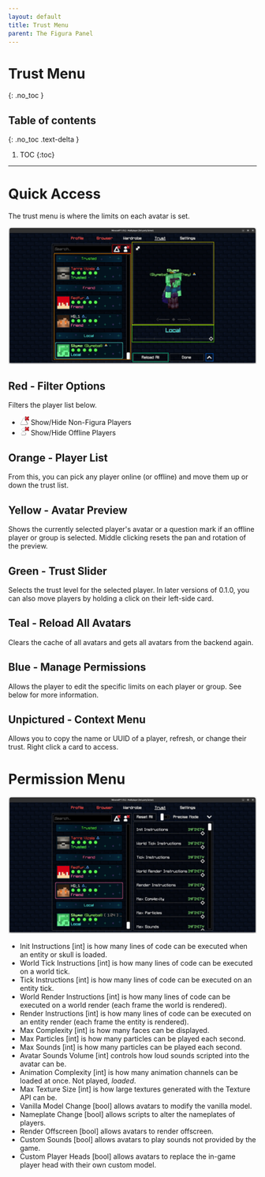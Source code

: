 ```yaml
---
layout: default
title: Trust Menu
parent: The Figura Panel
---
```


# Trust Menu
{: .no_toc }

## Table of contents
{: .no_toc .text-delta }

1. TOC
{:toc}

---

# Quick Access

The trust menu is where the limits on each avatar is set.

![](https://github.com/Slymeball/figura-wiki/blob/main/images/figura/panel/trust.png?raw=true)

## Red - Filter Options
Filters the player list below.

- ![](https://github.com/Slymeball/figura-wiki/blob/main/images/figura/icons/hide_nonfigura.png?raw=true) Show/Hide Non-Figura Players
- ![](https://github.com/Slymeball/figura-wiki/blob/main/images/figura/icons/hide_offline.png?raw=true) Show/Hide Offline Players

## Orange - Player List
From this, you can pick any player online (or offline) and move them up or down the trust list.

## Yellow - Avatar Preview
Shows the currently selected player's avatar or a question mark if an offline player or group is selected. Middle clicking resets the pan and rotation of the preview.

## Green - Trust Slider
Selects the trust level for the selected player. In later versions of 0.1.0, you can also move players by holding a click on their left-side card.

## Teal - Reload All Avatars
Clears the cache of all avatars and gets all avatars from the backend again.

## Blue - Manage Permissions
Allows the player to edit the specific limits on each player or group. See below for more information.

## Unpictured - Context Menu
Allows you to copy the name or UUID of a player, refresh, or change their trust. Right click a card to access.

# Permission Menu

![](https://github.com/Slymeball/figura-wiki/blob/main/images/figura/panel/trust-expanded.png?raw=true)

- Init Instructions [int] is how many lines of code can be executed when an entity or skull is loaded.
- World Tick Instructions [int] is how many lines of code can be executed on a world tick.
- Tick Instructions [int] is how many lines of code can be executed on an entity tick.
- World Render Instructions [int] is how many lines of code can be executed on a world render (each frame the world is rendered).
- Render Instructions [int] is how many lines of code can be executed on an entity render (each frame the entity is rendered).
- Max Complexity [int] is how many faces can be displayed.
- Max Particles [int] is how many particles can be played each second.
- Max Sounds [int] is how many particles can be played each second.
- Avatar Sounds Volume [int] controls how loud sounds scripted into the avatar can be.
- Animation Complexity [int] is how many animation channels can be loaded at once. Not played, *loaded*.
- Max Texture Size [int] is how large textures generated with the Texture API can be.
- Vanilla Model Change [bool] allows avatars to modify the vanilla model.
- Nameplate Change [bool] allows scripts to alter the nameplates of players.
- Render Offscreen [bool] allows avatars to render offscreen.
- Custom Sounds [bool] allows avatars to play sounds not provided by the game.
- Custom Player Heads [bool] allows avatars to replace the in-game player head with their own custom model.
